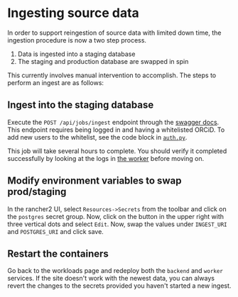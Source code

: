 Ingesting source data
=====================

In order to support reingestion of source data with limited down time, the ingestion procedure is
now a two step process.

1. Data is ingested into a staging database
2. The staging and production database are swapped in spin

This currently involves manual intervention to accomplish.  The steps to perform an ingest are as follows:

Ingest into the staging database
--------------------------------

Execute the `POST /api/jobs/ingest` endpoint through the [swagger docs](https://data.microbiomedata.org/docs#/jobs/run_ingest_api_jobs_ingest_post).
This endpoint requires being logged in and having a whitelisted ORCiD.  To add new users to the whitelist, see the code block in
[`auth.py`](https://github.com/microbiomedata/nmdc-server/blob/main/nmdc_server/auth.py#L14-L18).

This job will take several hours to complete.  You should verify it completed successfully by looking at the logs
in [the worker](https://rancher2.spin.nersc.gov/p/c-fwj56:p-nlxq2/workload/deployment:nmdc-dev:worker) before moving
on.


Modify environment variables to swap prod/staging
-------------------------------------------------

In the rancher2 UI, select `Resources->Secrets` from the toolbar and click on the `postgres` secret group.  Now, click on the
button in the upper right with three vertical dots and select `Edit`.  Now, swap the values under `INGEST_URI` and `POSTGRES_URI`
and click save.

Restart the containers
----------------------

Go back to the workloads page and redeploy both the `backend` and `worker`
services.  If the site doesn't work with the newest data, you can always revert
the changes to the secrets provided you haven't started a new ingest.
